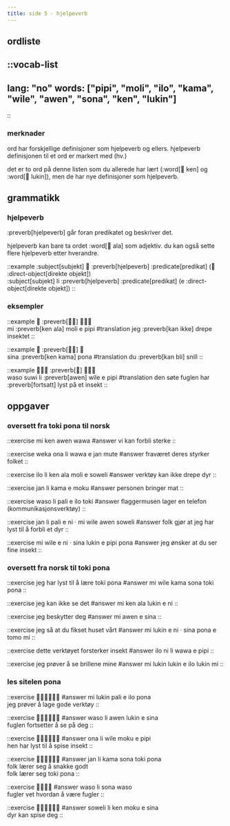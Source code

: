 ```yaml
---
title: side 5 - hjelpeverb 
---
```


## ordliste
::vocab-list
---
lang: "no"
words: ["pipi", "moli", "ilo", "kama", "wile", "awen", "sona", "ken", "lukin"]
---
::

### merknader

ord har forskjellige definisjoner som hjelpeverb og ellers. hjelpeverb definisjonen til et ord er markert med (hv.)

det er to ord på denne listen som du allerede har lært (:word[󱤘 ken] og :word[󱤮 lukin]), men de har nye definisjoner som hjelpeverb.

## grammatikk
### hjelpeverb
:preverb[hjelpeverb] går foran predikatet og beskriver det.

hjelpeverb kan bare ta ordet :word[󱤂 ala] som adjektiv. du kan også sette flere hjelpeverb etter hverandre. 

::example
:subject[subjekt] 󱤧 :preverb[hjelpeverb] :predicate[predikat] (󱤉 :direct-object[direkte objekt]) \
:subject[subjekt] li :preverb[hjelpeverb] :predicate[predikat] (e :direct-object[direkte objekt])
::

### eksempler
::example
󱤴 :preverb[󱤘󱤂] 󱤷󱤉󱥑 \
mi :preverb[ken ala] moli e pipi
#translation
jeg :preverb[kan ikke] drepe insektet
::

::example
󱥞 :preverb[󱤘󱤖] 󱥔 \
sina :preverb[ken kama] pona
#translation
du :preverb[kan bli] snill
::

::example
󱥴󱥦󱤧 :preverb[󱤈] 󱥷󱤉󱥑 \
waso suwi li :preverb[awen] wile e pipi
#translation
den søte fuglen har :preverb[fortsatt] lyst på et insekt
::

## oppgaver
### oversett fra toki pona til norsk
::exercise
mi ken awen wawa
#answer
vi kan forbli sterke
::

::exercise
weka ona li wawa e jan mute
#answer
fraværet deres styrker folket
::

::exercise
ilo li ken ala moli e soweli
#answer
verktøy kan ikke drepe dyr
::

::exercise
jan li kama e moku
#answer
personen bringer mat
::

::exercise
waso li pali e ilo toki
#answer
flaggermusen lager en telefon (kommunikasjonsverktøy)
::

::exercise
jan li pali e ni · mi wile awen soweli
#answer
folk gjør at jeg har lyst til å forbli et dyr
::

::exercise
mi wile e ni · sina lukin e pipi pona
#answer
jeg ønsker at du ser fine insekt
::

### oversett fra norsk til toki pona
::exercise
jeg har lyst til å lære toki pona
#answer
mi wile kama sona toki pona
::

::exercise
jeg kan ikke se det
#answer
mi ken ala lukin e ni
::

::exercise
jeg beskytter deg
#answer
mi awen e sina
::

::exercise
jeg så at du fikset huset vårt
#answer
mi lukin e ni · sina pona e tomo mi
::

::exercise
dette verktøyet forsterker insekt
#answer
ilo ni li wawa e pipi
::

::exercise
jeg prøver å se brillene mine
#answer
mi lukin lukin e ilo lukin mi
::

### les sitelen pona
::exercise
󱤴󱤮󱥉󱤉󱤎󱥔
#answer
mi lukin pali e ilo pona \
jeg prøver å lage gode verktøy
::

::exercise
󱥴󱤧󱤈󱤮󱤉󱥞
#answer
waso li awen lukin e sina \
fuglen fortsetter å se på deg
::

::exercise
󱥆󱤧󱥷󱤶󱤉󱥑
#answer
ona li wile moku e pipi \
hen har lyst til å spise insekt
::

::exercise
󱤑󱤧󱤖󱥡󱥬󱥔
#answer
jan li kama sona toki pona \
folk lærer seg å snakke godt \
folk lærer seg toki pona
::

::exercise
󱥴󱤧󱥡󱥴
#answer
waso li sona waso \
fugler vet hvordan å være fugler
::

::exercise
󱥢󱤧󱤘󱤶󱤉󱥞
#answer
soweli li ken moku e sina \
dyr kan spise deg
::